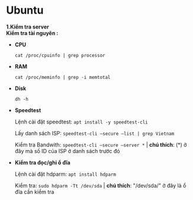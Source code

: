 # Ubuntu
**1.Kiểm tra server** </br>
**Kiểm tra tài nguyên :**
- **CPU** <p>``` cat /proc/cpuinfo | grep processor ```</p>
- **RAM** <p>```cat /proc/meminfo | grep -i memtotal```</p>
- **Disk**<p> ```dh -h```</p>
- **Speedtest** <p>Lệnh cài đặt speedtest: ```apt install -y speedtest-cli```</p> <p>Lấy danh sách ISP: ```speedtest-cli –secure –list | grep Vietnam```</p> <p>Kiểm tra Bandwith: ```speedtest-cli –secure –server *``` | **chú thích**: (*) ở đây mà số ID của ISP ở danh sách trước đó</p>
- **Kiểm tra đọc/ghi ổ đĩa** <p>Lệnh cài đặt hdparm: ```apt install hdparm```</p>  <p>Kiểm tra: ```sudo hdparm -Tt /dev/sda``` | **chú thích**: "/dev/sda/" ở đây là ổ đĩa cần kiểm tra</p>
